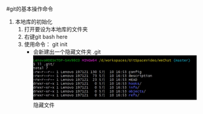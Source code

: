 #git的基本操作命令
1. 本地库的初始化
    1. 打开要设为本地库的文件夹
    2. 右键git bash here
    3. 使用命令： git init  
        - 会新建出一个隐藏文件夹 .git  
       ![](http://github.com/starrychen912/myStudyGit/raw/master/toolsUseHelp/markdown/studyscreen/初始化隐藏git文件.png)
        隐藏文件